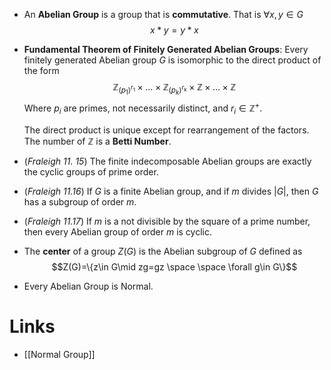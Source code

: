 * An **Abelian Group** is a group that is **commutative**. That is $\forall x, y\in G$ $$x\ast y=y\ast x$$
* **Fundamental Theorem of Finitely Generated Abelian Groups**: Every finitely generated Abelian group $G$ is isomorphic to the direct product of the form $$\mathbb{Z}_{(p_1)^{r_1}} \times \dots \times \mathbb{Z}_{(p_k)^{r_k}} \times \mathbb{Z}\times \dots\times \mathbb{Z}$$Where $p_i$ are primes, not necessarily distinct, and $r_i\in \mathbb{Z}^+$. 
  
  The direct product is unique except for rearrangement of the factors. The number of $\mathbb{Z}$ is a **Betti Number**. 

* (*Fraleigh 11. 15*) The finite indecomposable Abelian groups are exactly the cyclic groups of prime order. 
* (*Fraleigh 11.16*) If $G$ is a finite Abelian group, and if $m$ divides $|G|$, then $G$ has a subgroup of order $m$.
* (*Fraleigh 11.17*) If $m$ is a not divisible by the square of a prime number, then every Abelian group of order $m$ is cyclic.
* The **center** of a group $Z(G)$ is the Abelian subgroup of $G$ defined as 
  $$Z(G)=\{z\in G\mid zg=gz \space \space \forall g\in G\}$$
* Every Abelian Group is Normal.
# Links 
* [[Normal Group]]